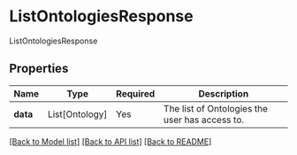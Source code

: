 # ListOntologiesResponse

ListOntologiesResponse

## Properties
| Name | Type | Required | Description |
| ------------ | ------------- | ------------- | ------------- |
**data** | List[Ontology] | Yes | The list of Ontologies the user has access to. |


[[Back to Model list]](../../README.md#documentation-for-models) [[Back to API list]](../../README.md#documentation-for-api-endpoints) [[Back to README]](../../README.md)

